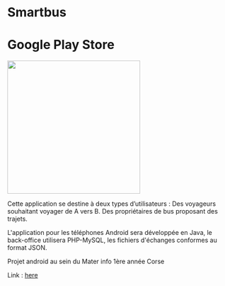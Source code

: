 # Smartbus

Google Play Store
=============

<img style="text-align:center" src="https://lh3.googleusercontent.com/A10Ygscv6z_TCTENsK3ljTAajvdeBznrkCHHCC1Ncfum-FVlThBgW9m5vmacxJ4Ao7U=h900-rw" width="300" />

Cette application se destine à deux types d’utilisateurs :
Des voyageurs souhaitant voyager de A vers B.
Des propriétaires de bus proposant des trajets.

L'application pour les téléphones Android sera développée en Java, le back-office utilisera PHP-MySQL, les fichiers d'échanges conformes au format JSON.

Projet android au sein du Mater info 1ère année Corse

Link : [here](https://play.google.com/store/apps/details?id=com.m1.lesbuteurs.smartbus&hl=fr)

